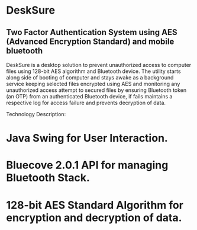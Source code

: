 # DeskSure
Two Factor Authentication System using AES (Advanced Encryption Standard) and mobile bluetooth
-----------------------------------------------------------------------------------------------------
DeskSure is a desktop solution to prevent unauthorized access to computer files using 128-bit AES algorithm and Bluetooth device.
The utility starts along side of booting of computer and stays awake as a background service keeping selected files encrypted using
AES and monitoring any unauthorized access attempt to secured files by ensuring Bluetooth token (an OTP) from an authenticated
Bluetooth device, if fails maintains a respective log for access failure and prevents decryption of data.

Technology Description:
# Java Swing for User Interaction.
# Bluecove 2.0.1 API for managing Bluetooth Stack.
# 128-bit AES Standard Algorithm for encryption and decryption of data.
